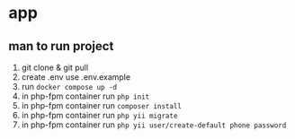 # app

## man to run project

1. git clone & git pull
2. create .env use .env.example
3. run `docker compose up -d`
4. in php-fpm container run `php init`
5. in php-fpm container run `composer install`
6. in php-fpm container run `php yii migrate`
7. in php-fpm container run `php yii user/create-default phone password`
